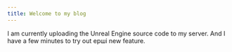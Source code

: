 ```yaml
---
title: Welcome to my blog
---
```


I am currently uploading the Unreal Engine source code to my server. And I have a few minutes to try out ерші new feature.

